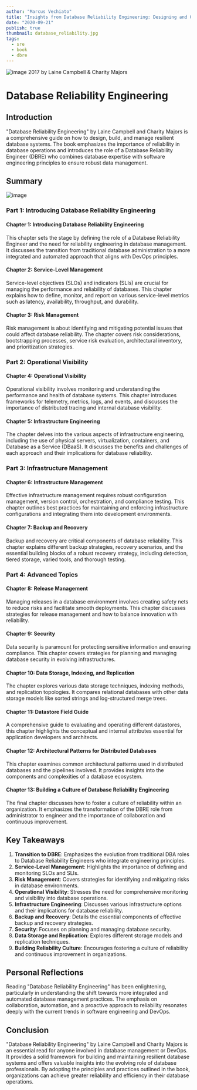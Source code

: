 ```yaml
---
author: "Marcus Vechiato"
title: "Insights from Database Reliability Engineering: Designing and Operating Resilient Database Systems"
date: "2020-09-21"
publish: true
thumbnail: database_reliability.jpg
tags:
  - sre
  - book
  - dbre
--- 
```


![image](/obsidian/database_reliability.jpg)
2017 by Laine Campbell & Charity Majors

# Database Reliability Engineering

## Introduction

"Database Reliability Engineering" by Laine Campbell and Charity Majors is a comprehensive guide on how to design, build, and manage resilient database systems. The book emphasizes the importance of reliability in database operations and introduces the role of a Database Reliability Engineer (DBRE) who combines database expertise with software engineering principles to ensure robust data management.

## Summary
![image](/obsidian/mindmap_dbre.png)
### Part 1: Introducing Database Reliability Engineering

#### Chapter 1: Introducing Database Reliability Engineering

This chapter sets the stage by defining the role of a Database Reliability Engineer and the need for reliability engineering in database management. It discusses the transition from traditional database administration to a more integrated and automated approach that aligns with DevOps principles.

#### Chapter 2: Service-Level Management

Service-level objectives (SLOs) and indicators (SLIs) are crucial for managing the performance and reliability of databases. This chapter explains how to define, monitor, and report on various service-level metrics such as latency, availability, throughput, and durability.

#### Chapter 3: Risk Management

Risk management is about identifying and mitigating potential issues that could affect database reliability. The chapter covers risk considerations, bootstrapping processes, service risk evaluation, architectural inventory, and prioritization strategies.

### Part 2: Operational Visibility

#### Chapter 4: Operational Visibility

Operational visibility involves monitoring and understanding the performance and health of database systems. This chapter introduces frameworks for telemetry, metrics, logs, and events, and discusses the importance of distributed tracing and internal database visibility.

#### Chapter 5: Infrastructure Engineering

The chapter delves into the various aspects of infrastructure engineering, including the use of physical servers, virtualization, containers, and Database as a Service (DBaaS). It discusses the benefits and challenges of each approach and their implications for database reliability.

### Part 3: Infrastructure Management

#### Chapter 6: Infrastructure Management

Effective infrastructure management requires robust configuration management, version control, orchestration, and compliance testing. This chapter outlines best practices for maintaining and enforcing infrastructure configurations and integrating them into development environments.

#### Chapter 7: Backup and Recovery

Backup and recovery are critical components of database reliability. This chapter explains different backup strategies, recovery scenarios, and the essential building blocks of a robust recovery strategy, including detection, tiered storage, varied tools, and thorough testing.

### Part 4: Advanced Topics

#### Chapter 8: Release Management

Managing releases in a database environment involves creating safety nets to reduce risks and facilitate smooth deployments. This chapter discusses strategies for release management and how to balance innovation with reliability.

#### Chapter 9: Security

Data security is paramount for protecting sensitive information and ensuring compliance. This chapter covers strategies for planning and managing database security in evolving infrastructures.

#### Chapter 10: Data Storage, Indexing, and Replication

The chapter explores various data storage techniques, indexing methods, and replication topologies. It compares relational databases with other data storage models like sorted strings and log-structured merge trees.

#### Chapter 11: Datastore Field Guide

A comprehensive guide to evaluating and operating different datastores, this chapter highlights the conceptual and internal attributes essential for application developers and architects.

#### Chapter 12: Architectural Patterns for Distributed Databases

This chapter examines common architectural patterns used in distributed databases and the pipelines involved. It provides insights into the components and complexities of a database ecosystem.

#### Chapter 13: Building a Culture of Database Reliability Engineering

The final chapter discusses how to foster a culture of reliability within an organization. It emphasizes the transformation of the DBRE role from administrator to engineer and the importance of collaboration and continuous improvement.

## Key Takeaways

1. **Transition to DBRE**: Emphasizes the evolution from traditional DBA roles to Database Reliability Engineers who integrate engineering principles.
2. **Service-Level Management**: Highlights the importance of defining and monitoring SLOs and SLIs.
3. **Risk Management**: Covers strategies for identifying and mitigating risks in database environments.
4. **Operational Visibility**: Stresses the need for comprehensive monitoring and visibility into database operations.
5. **Infrastructure Engineering**: Discusses various infrastructure options and their implications for database reliability.
6. **Backup and Recovery**: Details the essential components of effective backup and recovery strategies.
7. **Security**: Focuses on planning and managing database security.
8. **Data Storage and Replication**: Explores different storage models and replication techniques.
9. **Building Reliability Culture**: Encourages fostering a culture of reliability and continuous improvement in organizations.

## Personal Reflections

Reading "Database Reliability Engineering" has been enlightening, particularly in understanding the shift towards more integrated and automated database management practices. The emphasis on collaboration, automation, and a proactive approach to reliability resonates deeply with the current trends in software engineering and DevOps.

## Conclusion

"Database Reliability Engineering" by Laine Campbell and Charity Majors is an essential read for anyone involved in database management or DevOps. It provides a solid framework for building and maintaining resilient database systems and offers valuable insights into the evolving role of database professionals. By adopting the principles and practices outlined in the book, organizations can achieve greater reliability and efficiency in their database operations.

